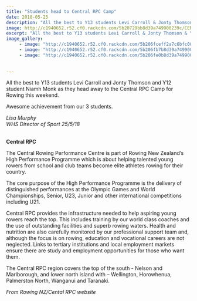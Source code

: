 ```yaml
---
title: "Students head to Central RPC Camp"
date: 2018-05-25
description: "All the best to Y13 students Levi Carroll & Jonty Thomson & Y12 student Niamh Monk as they head away to the Central RPC..."
image: http://c1940652.r52.cf0.rackcdn.com/5b20729bb8d39a749900239c/CENTRAL-ROWING-image.gif
excerpt: "All the best to Y13 students Levi Carroll & Jonty Thomson & Y12 student Niamh Monk as they head away to the Central RPC Camp."
image_gallery:
     - image: "http://c1940652.r52.cf0.rackcdn.com/5b206fceff2a7c6bfc002356/RPC-Camp-Levi-Carroll-May-2018.jpg"
     - image: "http://c1940652.r52.cf0.rackcdn.com/5b206fb7b8d39a7499002398/RPC-Camp-Jonty-thompson-May-2018.jpg"
     - image: "http://c1940652.r52.cf0.rackcdn.com/5b206fe0b8d39a749900239a/RPC-Camp-Niamh-Monk-May-2018.jpg"
    
    
---
```


<p><span>All the best to Y13 students Levi Carroll and Jonty Thomson and Y12 student Niamh Monk as they head away to the&nbsp;<span>Central RPC Camp for Rowing this weekend.&nbsp;</span>&nbsp;</span></p>
<p><span>Awesome achievement from our 3 students.</span></p>
<p><em>Lisa Murphy</em><br /><em>WHS Director of Sport 25/5/18<br /><br /></em></p>
<p><strong>Central RPC</strong></p>
<p>The Central Rowing Performance Centre is part of Rowing New Zealand&rsquo;s High Performance Programme which is about helping talented young rowers from school and club teams become elite athletes rowing for their country.</p>
<p>The core purpose of the High Performance Programme is the delivery of distinguished performances at the Olympic Games and World Championships, Senior, U23, Junior and other international competitions including U21.</p>
<p>Central RPC provides the infrastructure needed to help aspiring young rowers reach the top. This includes training by our world class coaches and the use of outstanding facilities and superb rowing waters. Health and nutrition are also carefully monitored by our professional support team and, although the focus is on rowing, education and vocational careers are not neglected. Links to tertiary institutions and local employment markets ensure there are study and employment opportunities for those who want them.</p>
<p>The Central RPC region covers the top of the south - Nelson and Marlborough, and lower north island with &ndash; Wellington, Horowhenua, Palmerston North, Wanganui and Taranaki.</p>
<p><em>From Rowing NZ/Cental RPC website</em></p>

